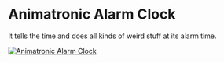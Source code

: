 # Animatronic Alarm Clock

It tells the time and does all kinds of weird stuff at its alarm time.

[![Animatronic Alarm Clock](http://img.youtube.com/vi/HkzFDg7SyAA/0.jpg)](http://www.youtube.com/watch?v=HkzFDg7SyAA)
